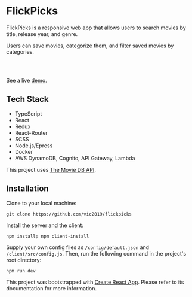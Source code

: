 # FlickPicks

FlickPicks is a responsive web app that allows users to search movies by title, release year, and genre. 

Users can save movies, categorize them, and filter saved movies by categories.

<br />

<img
  src='https://victorwang.info/static/media/flickpicks.89afcaa1.png'
  alt=''
/>

See a live [demo](http://flickpicks.victorwang.info).

## Tech Stack

* TypeScript
* React
* Redux
* React-Router
* SCSS
* Node.js/Epress
* Docker
* AWS DynamoDB, Cognito, API Gateway, Lambda

This project uses [The Movie DB API](https://www.themoviedb.org/documentation/api). 

## Installation

Clone to your local machine:

`git clone https://github.com/vic2019/flickpicks`

Install the server and the client:

`npm install; npm client-install`

Supply your own config files as `/config/default.json` and `/client/src/config.js`. Then, run the following command in the project's root directory:

`npm run dev`

This project was bootstrapped with [Create React App](https://github.com/facebook/create-react-app). Please refer to its documentation for more information.